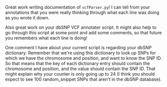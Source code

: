 Great work writing documentation of `vcfParser.py`! I can tell from your annotations that you were really thinking through what each line was doing as you wrote it down.

Also great work on your dbSNP VCF annotater script. It might also help to go through this script at some point and add some comments, so that future you remembers what each line is doing!

One comment I have about your current script is regarding your dbSNP dictionary. Remember that we're using this dictionary to look up SNPs for which we have the chromosome and position, and want to know the SNP ID. So that means that the key of each dictionary entry should contain the chromosome and position, and the value should contain the SNP ID. That might explain why your counter is only going up to 24 (I think you should expect to see 100 random_snippet SNPs that aren't in the dbSNP database).
